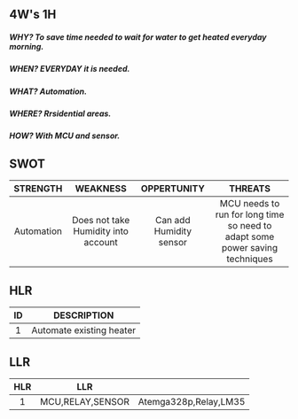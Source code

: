 ## 4W's 1H
##### WHY? To save time needed to wait for water to get heated everyday morning.
##### WHEN? EVERYDAY it is needed.
##### WHAT? Automation.
##### WHERE? Rrsidential areas.
##### HOW? With MCU and sensor.
## SWOT
|STRENGTH|WEAKNESS|OPPERTUNITY|THREATS|
|:--:|:--:|:--:|:--:|
|Automation|Does not take Humidity into account|Can add Humidity sensor|MCU needs to run for long time so need to adapt some power saving techniques
## HLR
|ID|DESCRIPTION|
|:--:|:--:|
|1|Automate existing heater
## LLR
|HLR|LLR||
|:--:|:--:|:--:|
|1|MCU,RELAY,SENSOR|Atemga328p,Relay,LM35
